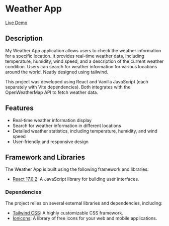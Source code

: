 # Weather App

[Live Demo](https://darlegui-weather-app.netlify.app/)

## Description

My Weather App application allows users to check the weather information for a specific location. It provides real-time weather data, including temperature, humidity, wind speed, and a description of the current weather condition. Users can search for weather information for various locations around the world. Neatly designed using tailwind.

This project was developed using React and Vanilla JavaScript (each separately with Vite dependencies). Both integrates with the OpenWeatherMap API to fetch weather data.

## Features

- Real-time weather information display
- Search for weather information in different locations
- Detailed weather statistics, including temperature, humidity, and wind speed
- User-friendly and responsive design

## Framework and Libraries

The Weather App is built using the following framework and libraries:

- [React 17.0.2](https://reactjs.org/): A JavaScript library for building user interfaces.

### Dependencies

The project relies on several external libraries and dependencies, including:

- [Tailwind CSS](https://tailwindcss.com/): A highly customizable CSS framework.
- [Ionicons](https://ionicons.com/): A library of free icons for your web and mobile applications.
